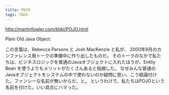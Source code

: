 ```yaml
---
title: POJO
tags: TAGS
---
```


http://martinfowler.com/bliki/POJO.html

Plain Old Java Object.

この言葉は、Rebecca Parsons と Josh MacKenzie と私が、
2000年9月のカンファレンス用トークの準備中に作り出したものだ。
そのトークのなかで私たちは、ビジネスロジックを普通のJavaオブジェクトに入れたほうが、Entity Bean を使うよりもメリットがたくさんあると指摘した。
なぜみんな普通のJavaオブジェクトをシステムの中で使わないのか疑問に思い、こう結論付けた。ファンシーな名前が無いからだ、と。
というわけで、私たちはPOJOという名前を付けた。いい具合にハマった。
